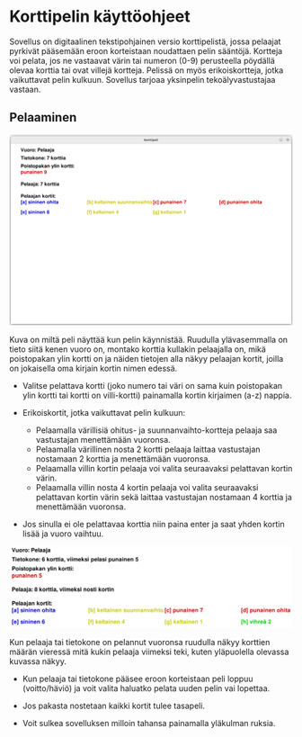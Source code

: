 # Korttipelin käyttöohjeet

Sovellus on digitaalinen tekstipohjainen versio korttipelistä, jossa pelaajat pyrkivät pääsemään eroon korteistaan noudattaen pelin sääntöjä. Kortteja voi pelata, jos ne vastaavat värin tai numeron (0-9) perusteella pöydällä olevaa korttia tai ovat villejä kortteja. Pelissä on myös erikoiskortteja, jotka vaikuttavat pelin kulkuun. Sovellus tarjoaa yksinpelin tekoälyvastustajaa vastaan.

## Pelaaminen

![](./kuvat/peli1.png)

Kuva on miltä peli näyttää kun pelin käynnistää. Ruudulla ylävasemmalla on tieto siitä kenen vuoro on, montako korttia kullakin pelaajalla on, mikä poistopakan ylin kortti on ja näiden tietojen alla näkyy pelaajan kortit, joilla on jokaisella oma kirjain kortin nimen edessä. 

- Valitse pelattava kortti (joko numero tai väri on sama kuin poistopakan ylin kortti tai kortti on villi-kortti) painamalla kortin kirjaimen (a-z) nappia. 

- Erikoiskortit, jotka vaikuttavat pelin kulkuun:
    - Pelaamalla värillisiä ohitus- ja suunnanvaihto-kortteja pelaaja saa vastustajan menettämään vuoronsa. 
    - Pelaamalla värillinen nosta 2 kortti pelaaja laittaa vastustajan nostamaan 2 korttia ja menettämään vuoronsa.
    - Pelaamalla villin kortin pelaaja voi valita seuraavaksi pelattavan kortin värin.
    - Pelaamalla villin nosta 4 kortin pelaaja voi valita seuraavaksi pelattavan kortin värin sekä laittaa vastustajan nostamaan 4 korttia ja menettämään vuoronsa.

- Jos sinulla ei ole pelattavaa korttia niin paina enter ja saat yhden kortin lisää ja vuoro vaihtuu. 

![](./kuvat/peli2.png)

Kun pelaaja tai tietokone on pelannut vuoronsa ruudulla näkyy korttien määrän vieressä mitä kukin pelaaja viimeksi teki, kuten yläpuolella olevassa kuvassa näkyy. 

- Kun pelaaja tai tietokone pääsee eroon korteistaan peli loppuu (voitto/häviö) ja voit valita haluatko pelata uuden pelin vai lopettaa.

- Jos pakasta nostetaan kaikki kortit tulee tasapeli.

- Voit sulkea sovelluksen milloin tahansa painamalla yläkulman ruksia.
